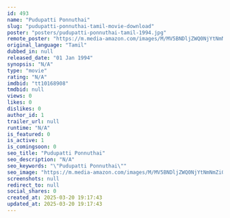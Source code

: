 ```yaml
---
id: 493
name: "Pudupatti Ponnuthai"
slug: "pudupatti-ponnuthai-tamil-movie-download"
poster: "posters/pudupatti-ponnuthai-tamil-1994.jpg"
remote_poster: "https://m.media-amazon.com/images/M/MV5BNDljZWQ0NjYtNmNmZi00NWExLTlkNWUtOGFmNzVhZTYwZDcyXkEyXkFqcGdeQXVyMjA4OTI5NDQ@._V1_SX300.jpg"
original_language: "Tamil"
dubbed_in: null
released_date: "01 Jan 1994"
synopsis: "N/A"
type: "movie"
rating: "N/A"
imdbid: "tt10168908"
tmdbid: null
views: 0
likes: 0
dislikes: 0
author_id: 1
trailer_url: null
runtime: "N/A"
is_featured: 0
is_active: 1
is_comingsoon: 0
seo_title: "Pudupatti Ponnuthai"
seo_description: "N/A"
seo_keywords: "\"Pudupatti Ponnuthai\""
seo_image: "https://m.media-amazon.com/images/M/MV5BNDljZWQ0NjYtNmNmZi00NWExLTlkNWUtOGFmNzVhZTYwZDcyXkEyXkFqcGdeQXVyMjA4OTI5NDQ@._V1_SX300.jpg"
screenshots: null
redirect_to: null
social_shares: 0
created_at: 2025-03-20 19:17:43
updated_at: 2025-03-20 19:17:43
---
```


